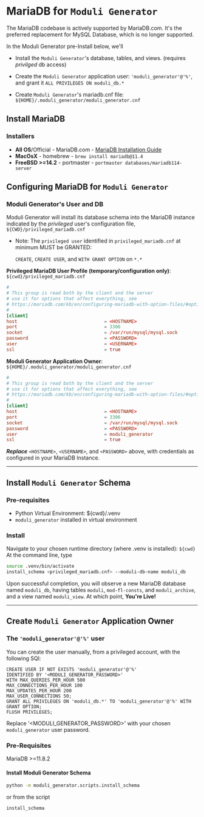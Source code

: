 # MariaDB for `Moduli Generator`

The MariaDB codebase is actively supported by MariaDB.com.
It's the preferred replacement for MySQL Database, which is no longer supported.

In the Moduli Generator pre-Install below, we'll

- Install the `Moduli Generator`'s database, tables, and views. (requires _privilged_ db access)

- Create the `Moduli Generator` application user:  `'moduli_generator'@'%'`, and grant it
  `ALL PRIVILEGES ON moduli_db.*`

- Create `Moduli Generator`'s mariadb.cnf file: `${HOME}/.moduli_generator/moduli_generator.cnf`

## Install MariaDB

### Installers

- **All OS**/Official -
  MariaDB.com - [MariaDB Installation Guide](https://mariadb.com/docs/server/mariadb-quickstart-guides/installing-mariadb-server-guide)
- **MacOsX** - homebrew - `brew install mariadb@11.4`
- **FreeBSD >=14.2** - portmaster - `portmaster databases/mariadb114-server`

## Configuring MariaDB for `Moduli Generator`

### Moduli Generator's User and DB

Moduli Generator will install its database schema into the MariaDB instance indicated by the _privileged_ user's
configuration
file, `${CWD}/privileged_mariadb.cnf`

- Note: The `privileged user` identified in `privileged_mariadb.cnf` at minimum MUST be GRANTED:

  `CREATE`, `CREATE USER`, and `WITH GRANT OPTION` on `*.*`

**Privileged MariaDB User Profile (temporary/configuration only)**: `${cwd}/privileged_mariadb.cnf`

```priuileged_mariadb.cnf
#
# This group is read both by the client and the server
# use it for options that affect everything, see
# https://mariadb.com/kb/en/configuring-mariadb-with-option-files/#option-groups
#
[client]
host                                = <HOSTNAME>
port	                            = 3306
socket	                            = /var/run/mysql/mysql.sock
password                            = <PASSWORD>
user                                = <USERNAME>
ssl                                 = true
```

**Moduli Generator Application Owner**: `${HOME}/.moduli_generator/moduli_generator.cnf`

```moduli_generator.cnf
#
# This group is read both by the client and the server
# use it for options that affect everything, see
# https://mariadb.com/kb/en/configuring-mariadb-with-option-files/#option-groups
#
[client]
host                                = <HOSTNAME>
port	                            = 3306
socket	                            = /var/run/mysql/mysql.sock
password                            = <PASSWORD>
user                                = moduli_generator
ssl                                 = true
```

_**Replace**_ `<HOSTNAME>`, `<USERNAME>`, and `<PASSWORD>` above, with credentials as configured in your MariaDB
Instance.

____

## Install `Moduli Generator` Schema

### Pre-requisites

- Python Virtual Environment: ${cwd}/.venv
- `moduli_generator` installed in virtual environment

### Install

Navigate to your chosen runtime directory (where .venv is installed): `${cwd}`
At the command line, type

```bash
source .venv/bin/activate
install_schema <privileged_mariadb.cnf> --moduli-db-name moduli_db
```

Upon successful completion, you will observe a new MariaDB database named `moduli_db`, having tables `moduli`,
`mod-fl-consts`,
and
`moduli_archive`, and a view named `moduli_view`. At which point, **You're Live!**

____

## Create `Moduli Generator` Application Owner

### The `'moduli_generator'@'%'` user

You can create the user manually, from a privileged account, with the following SQl:


```mysql
CREATE USER IF NOT EXISTS 'moduli_generator'@'%'
IDENTIFIED BY '<MODULI_GENERATOR_PASSWORD>'
WITH MAX_QUERIES_PER_HOUR 500
MAX_CONNECTIONS_PER_HOUR 100
MAX_UPDATES_PER_HOUR 200
MAX_USER_CONNECTIONS 50;
GRANT ALL PRIVILEGES ON 'moduli_db.*' TO 'moduli_generator'@'%' WITH GRANT OPTION;
FLUSH PRIVILEGES;
```

Replace '<MODULI_GENERATOR_PASSWORD>' with your chosen `moduli_generator` user password.

### Pre-Requisites

MariaDB >=11.8.2

#### Install Moduli Generator Schema

```bash
python -m moduli_generator.scripts.install_schema
```

or from the script

```bash
install_schema
```